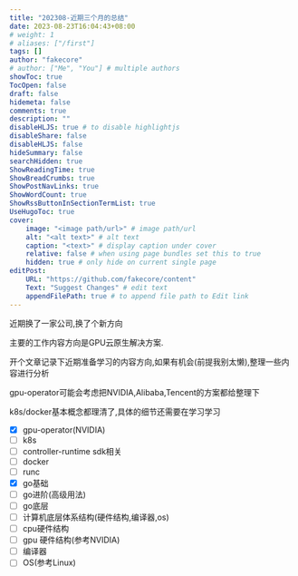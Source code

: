 ```yaml
---
title: "202308-近期三个月的总结"
date: 2023-08-23T16:04:43+08:00
# weight: 1
# aliases: ["/first"]
tags: []
author: "fakecore"
# author: ["Me", "You"] # multiple authors
showToc: true
TocOpen: false
draft: false
hidemeta: false
comments: true
description: ""
disableHLJS: true # to disable highlightjs
disableShare: false
disableHLJS: false
hideSummary: false
searchHidden: true
ShowReadingTime: true
ShowBreadCrumbs: true
ShowPostNavLinks: true
ShowWordCount: true
ShowRssButtonInSectionTermList: true
UseHugoToc: true
cover:
    image: "<image path/url>" # image path/url
    alt: "<alt text>" # alt text
    caption: "<text>" # display caption under cover
    relative: false # when using page bundles set this to true
    hidden: true # only hide on current single page
editPost:
    URL: "https://github.com/fakecore/content"
    Text: "Suggest Changes" # edit text
    appendFilePath: true # to append file path to Edit link
---
```


近期换了一家公司,换了个新方向

主要的工作内容方向是GPU云原生解决方案.

开个文章记录下近期准备学习的内容方向,如果有机会(前提我别太懒),整理一些内容进行分析

gpu-operator可能会考虑把NVIDIA,Alibaba,Tencent的方案都给整理下

k8s/docker基本概念都理清了,具体的细节还需要在学习学习





- [x] gpu-operator(NVIDIA)
- [ ] k8s
- [ ] controller-runtime sdk相关
- [ ] docker
- [ ] runc
- [x] go基础
- [ ] go进阶(高级用法)
- [ ] go底层
- [ ] 计算机底层体系结构(硬件结构,编译器,os)
- [ ] cpu硬件结构
- [ ] gpu 硬件结构(参考NVIDIA)
- [ ] 编译器
- [ ] OS(参考Linux)
